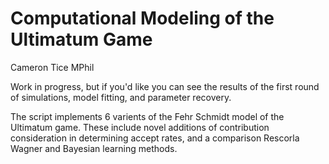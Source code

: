 # Computational Modeling of the Ultimatum Game

Cameron Tice MPhil

Work in progress, but if you'd like you can see the results of the first round of simulations, model fitting, and parameter recovery.

The script implements 6 varients of the Fehr Schmidt model of the Ultimatum game. These include novel additions of contribution consideration in determining accept rates, and a comparison Rescorla Wagner and Bayesian learning methods.
